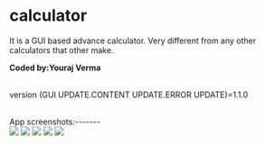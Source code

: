 # calculator
It is a GUI based advance calculator. Very different from any other calculators that other make.
<br>
<p><b>Coded by:Youraj Verma</b></p>
<br>
version (GUI UPDATE.CONTENT UPDATE.ERROR UPDATE)=1.1.0 
<br><br>

App screenshots:-------
<br>
<img src="screenshot.png" >
<img src="screenshot2.png">
<img src="Screenshot 2024-10-06 180856.png">
<img src="Screenshot 2024-10-06 180922.png">
<img src="Screenshot 2024-10-06 181049.png">

